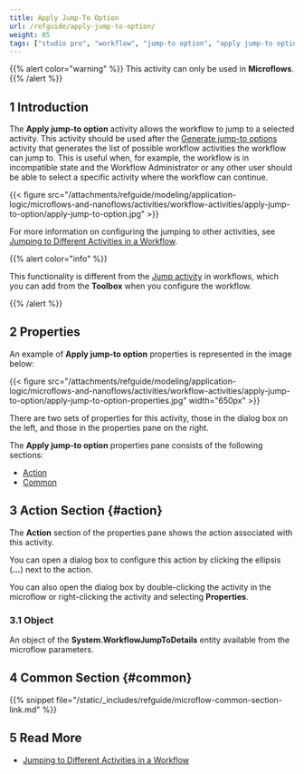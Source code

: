 ```yaml
---
title: Apply Jump-To Option
url: /refguide/apply-jump-to-option/
weight: 05
tags: ["studio pro", "workflow", "jump-to option", "apply jump-to option"]
---
```


{{% alert color="warning" %}}
This activity can only be used in **Microflows**.
{{% /alert %}}

## 1 Introduction

The **Apply jump-to option** activity allows the workflow to jump to a selected activity. This activity should be used after the [Generate jump-to options](/refguide/generate-jump-to-options/) activity that generates the list of possible workflow activities the workflow can jump to. This is useful when, for example, the workflow is in incompatible state and the Workflow Administrator or any other user should be able to select a specific activity where the workflow can continue.

{{< figure src="/attachments/refguide/modeling/application-logic/microflows-and-nanoflows/activities/workflow-activities/apply-jump-to-option/apply-jump-to-option.jpg" >}}

For more information on configuring the jumping to other activities, see [Jumping to Different Activities in a Workflow](/refguide/jump-to/).

{{% alert color="info" %}}

This functionality is different from the [Jump activity](/refguide/jump-activity/) in workflows, which you can add from the **Toolbox** when you configure the workflow. 

{{% /alert %}}

## 2 Properties

An example of **Apply jump-to option** properties is represented in the image below:

{{< figure src="/attachments/refguide/modeling/application-logic/microflows-and-nanoflows/activities/workflow-activities/apply-jump-to-option/apply-jump-to-option-properties.jpg" width="650px" >}}

There are two sets of properties for this activity, those in the dialog box on the left, and those in the properties pane on the right.

The **Apply jump-to option** properties pane consists of the following sections:

* [Action](#action)
* [Common](#common)

## 3 Action Section {#action}

The **Action** section of the properties pane shows the action associated with this activity.

You can open a dialog box to configure this action by clicking the ellipsis (**…**) next to the action.

You can also open the dialog box by double-clicking the activity in the microflow or right-clicking the activity and selecting **Properties**.

### 3.1 Object

An object of the **System.WorkflowJumpToDetails** entity available from the microflow parameters.

## 4 Common Section {#common}

{{% snippet file="/static/_includes/refguide/microflow-common-section-link.md" %}}

## 5 Read More

* [Jumping to Different Activities in a Workflow](/refguide/jump-to/)
